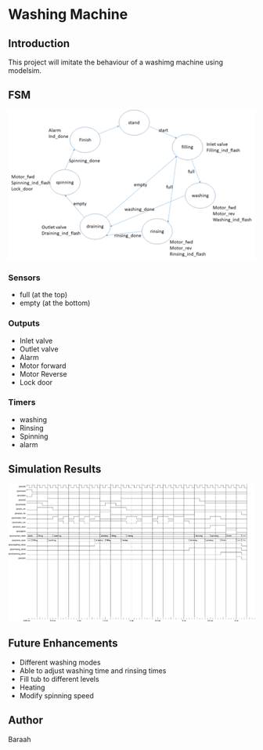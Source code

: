 # Washing Machine 
## Introduction
This project will imitate the behaviour of a washimg machine using modelsim.


## FSM
![](images/FSM1.png)

### Sensors
- full (at the top)
- empty (at the bottom)

### Outputs
- Inlet valve
- Outlet valve
- Alarm
- Motor forward
- Motor Reverse
- Lock door

### Timers
- washing
- Rinsing 
- Spinning
- alarm

## Simulation Results
![](images/simulation.png)

## Future Enhancements
- Different washing modes
- Able to adjust washing time and rinsing times
- Fill tub to different levels
- Heating 
- Modify spinning speed

## Author
Baraah
